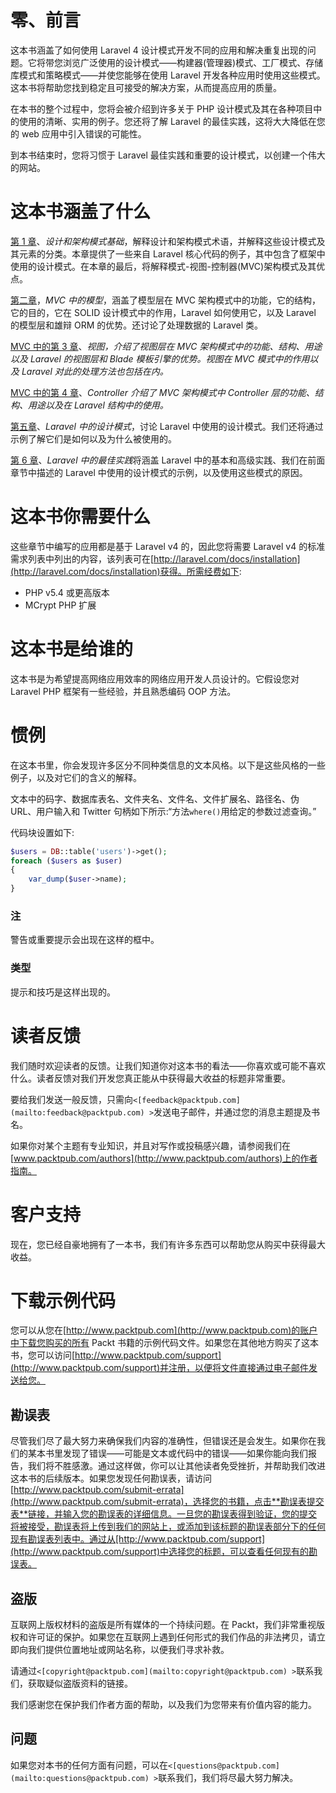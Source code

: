 # 零、前言

这本书涵盖了如何使用 Laravel 4 设计模式开发不同的应用和解决重复出现的问题。它将带您浏览广泛使用的设计模式——构建器(管理器)模式、工厂模式、存储库模式和策略模式——并使您能够在使用 Laravel 开发各种应用时使用这些模式。这本书将帮助您找到稳定且可接受的解决方案，从而提高应用的质量。

在本书的整个过程中，您将会被介绍到许多关于 PHP 设计模式及其在各种项目中的使用的清晰、实用的例子。您还将了解 Laravel 的最佳实践，这将大大降低在您的 web 应用中引入错误的可能性。

到本书结束时，您将习惯于 Laravel 最佳实践和重要的设计模式，以创建一个伟大的网站。

# 这本书涵盖了什么

[第 1 章](1.html#page "Chapter 1. Design and Architectural Pattern Fundamentals")、*设计和架构模式基础*，解释设计和架构模式术语，并解释这些设计模式及其元素的分类。本章提供了一些来自 Laravel 核心代码的例子，其中包含了框架中使用的设计模式。在本章的最后，将解释模式-视图-控制器(MVC)架构模式及其优点。

[第二章](2.html#page "Chapter 2. Models in MVC")，*MVC 中的模型*，涵盖了模型层在 MVC 架构模式中的功能，它的结构，它的目的，它在 SOLID 设计模式中的作用，Laravel 如何使用它，以及 Laravel 的模型层和雄辩 ORM 的优势。还讨论了处理数据的 Laravel 类。

[MVC 中的第 3 章](3.html#page "Chapter 3. Views in MVC")、*视图，介绍了视图层在 MVC 架构模式中的功能、结构、用途以及 Laravel 的视图层和 Blade 模板引擎的优势。视图在 MVC 模式中的作用以及 Laravel 对此的处理方法也包括在内。*

[MVC 中的第 4 章](4.html#page "Chapter 4. Controllers in MVC")、*Controller 介绍了 MVC 架构模式中 Controller 层的功能、结构、用途以及在 Laravel 结构中的使用。*

[第五章](5.html#page "Chapter 5. Design Patterns in Laravel")、*Laravel 中的设计模式*，讨论 Laravel 中使用的设计模式。我们还将通过示例了解它们是如何以及为什么被使用的。

[第 6 章](6.html#page "Chapter 6. Best Practices in Laravel")、*Laravel 中的最佳实践*将涵盖 Laravel 中的基本和高级实践、我们在前面章节中描述的 Laravel 中使用的设计模式的示例，以及使用这些模式的原因。

# 这本书你需要什么

这些章节中编写的应用都是基于 Laravel v4 的，因此您将需要 Laravel v4 的标准需求列表中列出的内容，该列表可在[http://laravel.com/docs/installation](http://laravel.com/docs/installation)获得。所需经费如下:

*   PHP v5.4 或更高版本
*   MCrypt PHP 扩展

# 这本书是给谁的

这本书是为希望提高网络应用效率的网络应用开发人员设计的。它假设您对 Laravel PHP 框架有一些经验，并且熟悉编码 OOP 方法。

# 惯例

在这本书里，你会发现许多区分不同种类信息的文本风格。以下是这些风格的一些例子，以及对它们的含义的解释。

文本中的码字、数据库表名、文件夹名、文件名、文件扩展名、路径名、伪 URL、用户输入和 Twitter 句柄如下所示:“方法`where()`用给定的参数过滤查询。”

代码块设置如下:

```php
$users = DB::table('users')->get();
foreach ($users as $user)
{
    var_dump($user->name);
}
```

### 注

警告或重要提示会出现在这样的框中。

### 类型

提示和技巧是这样出现的。

# 读者反馈

我们随时欢迎读者的反馈。让我们知道你对这本书的看法——你喜欢或可能不喜欢什么。读者反馈对我们开发您真正能从中获得最大收益的标题非常重要。

要给我们发送一般反馈，只需向`<[feedback@packtpub.com](mailto:feedback@packtpub.com) >`发送电子邮件，并通过您的消息主题提及书名。

如果你对某个主题有专业知识，并且对写作或投稿感兴趣，请参阅我们在[www.packtpub.com/authors](http://www.packtpub.com/authors)上的作者指南。

# 客户支持

现在，您已经自豪地拥有了一本书，我们有许多东西可以帮助您从购买中获得最大收益。

# 下载示例代码

您可以从您在[http://www.packtpub.com](http://www.packtpub.com)的账户中下载您购买的所有 Packt 书籍的示例代码文件。如果您在其他地方购买了这本书，您可以访问[http://www.packtpub.com/support](http://www.packtpub.com/support)并注册，以便将文件直接通过电子邮件发送给您。

## 勘误表

尽管我们尽了最大努力来确保我们内容的准确性，但错误还是会发生。如果你在我们的某本书里发现了错误——可能是文本或代码中的错误——如果你能向我们报告，我们将不胜感激。通过这样做，你可以让其他读者免受挫折，并帮助我们改进这本书的后续版本。如果您发现任何勘误表，请访问[http://www.packtpub.com/submit-errata](http://www.packtpub.com/submit-errata)，选择您的书籍，点击**勘误表提交表**链接，并输入您的勘误表的详细信息。一旦您的勘误表得到验证，您的提交将被接受，勘误表将上传到我们的网站上，或添加到该标题的勘误表部分下的任何现有勘误表列表中。通过从[http://www.packtpub.com/support](http://www.packtpub.com/support)中选择您的标题，可以查看任何现有的勘误表。

## 盗版

互联网上版权材料的盗版是所有媒体的一个持续问题。在 Packt，我们非常重视版权和许可证的保护。如果您在互联网上遇到任何形式的我们作品的非法拷贝，请立即向我们提供位置地址或网站名称，以便我们寻求补救。

请通过`<[copyright@packtpub.com](mailto:copyright@packtpub.com) >`联系我们，获取疑似盗版资料的链接。

我们感谢您在保护我们作者方面的帮助，以及我们为您带来有价值内容的能力。

## 问题

如果您对本书的任何方面有问题，可以在`<[questions@packtpub.com](mailto:questions@packtpub.com) >`联系我们，我们将尽最大努力解决。